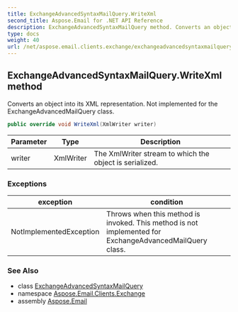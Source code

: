 ```yaml
---
title: ExchangeAdvancedSyntaxMailQuery.WriteXml
second_title: Aspose.Email for .NET API Reference
description: ExchangeAdvancedSyntaxMailQuery method. Converts an object into its XML representation. Not implemented for the ExchangeAdvancedMailQuery class
type: docs
weight: 40
url: /net/aspose.email.clients.exchange/exchangeadvancedsyntaxmailquery/writexml/
---
```

## ExchangeAdvancedSyntaxMailQuery.WriteXml method

Converts an object into its XML representation. Not implemented for the ExchangeAdvancedMailQuery class.

```csharp
public override void WriteXml(XmlWriter writer)
```

| Parameter | Type | Description |
| --- | --- | --- |
| writer | XmlWriter | The XmlWriter stream to which the object is serialized. |

### Exceptions

| exception | condition |
| --- | --- |
| NotImplementedException | Throws when this method is invoked. This method is not implemented for ExchangeAdvancedMailQuery class. |

### See Also

* class [ExchangeAdvancedSyntaxMailQuery](../)
* namespace [Aspose.Email.Clients.Exchange](../../exchangeadvancedsyntaxmailquery/)
* assembly [Aspose.Email](../../../)



